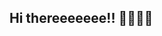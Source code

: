 ## Hi thereeeeeee!! 👋👋👋👋

<!--
**LuccaFelipe77/LuccaFelipe77** is a ✨ _special_ ✨ repository because its `README.md` (this file) appears on your GitHub profile.

Here are some ideas to get you started:

- 🔭 I’m currently working on Greif
- 🌱 I’m currently learning Front-End, Python and SQL
- 🤔 I’m looking for help with Back-End
- 📫 How to reach me: Email or Whatsapp ("41998418667")
-->
